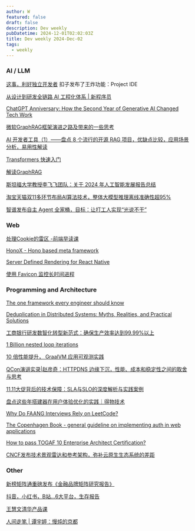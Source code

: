 ```yaml
---
author: W
featured: false
draft: false
description: Dev weekly
pubDatetime: 2024-12-01T02:02:03Z
title: Dev weekly 2024-Dec-02
tags:
  - weekly
---
```


### AI / LLM

[这事，利好独立开发者](https://mp.weixin.qq.com/s?__biz=MjM5ODQ2MDIyMA%3D%3D&abtest_cookie=AAACAA%3D%3D&ascene=56&chksm=bf45c836175927b145696eafcb29476f43f4aa2612a79a0a7c9bd215ce0f9511837a0ead7a66&clicktime=1732855567&countrycode=CN&devicetype=android-34&enterid=1732855567&exportkey=n_ChQIAhIQpMduD8kF41Qi3gzZ2QL8GxLjAQIE97dBBAEAAAAAAHUHNrZhON8AAAAOpnltbLcz9gKNyK89dVj0Uu3aM32mWPc%2F3ZxpnvPtlxAPNhRqWGg70Xkaukq0huXXb4zz7RByv6bffNQep7WOy%2F01PaIs%2BLfrK%2FUtPeHdn6i08B%2B9zIJD6qulXmKENhO0XqE5jGUnoGEq2X4YdnLkZqnKwrvA75dkooF64zryX9ujrDczePA1oRRD%2BFG%2BkFAAwwfQCa9i19pMikk1Pfp4ucXwN6XLMIs33ghAxudONNIjatovOwttPa58U6K9pb373O%2F9eYVAvN8zLQxI&fasttmpl_flag=0&fasttmpl_fullversion=7491330-zh_CN-zip&fasttmpl_type=0&finder_biz_enter_id=4&flutter_pos=54&idx=1&lang=zh_CN&mid=2650730312&nettype=3gnet&pass_ticket=qKH9IGOEggBR7DvfvZ5SHA5vsN7eUqflr2nofELuQauafEtYLBH1OofyOmu51jQT&ranksessionid=1732854276&realreporttime=1732855567019&scene=90&session_us=gh_672f4fa64015&sessionid=1732854264&sn=c8da5ddd22b06430535cd82971b54f25&subscene=93&version=2800363a&wx_header=3&xtrack=1) 扣子发布了王炸功能：Project IDE

[从设计到研发全链路 AI 工程化体系 | 新程序员](https://mp.weixin.qq.com/s?__biz=Mzg4MTYwMzY1Mw%3D%3D&abtest_cookie=AAACAA%3D%3D&ascene=56&chksm=ce2bd23f907f462451dcab51d7ffe81ca625e4bcc0c84c4e7d535a92b4db2fd6bdf08c81b16f&clicktime=1732794095&countrycode=CN&devicetype=android-34&enterid=1732794095&exportkey=n_ChQIAhIQl33cfvhxFk9UkN0w24Jn8RLjAQIE97dBBAEAAAAAABSfOYPpQpYAAAAOpnltbLcz9gKNyK89dVj0qmxBNCXnxXiYaJT7iO5HOicrqEvhYvNbNkCgICqHpoHXAbOzaTJAW36pBoa4lRaFklqcjrnwM6PgcZ58q3KDQePl3OR72D7kmifTsIiIoqyi3Me4zdok%2F%2BssV%2FKYXdoPSAYK2qpNMwiLGRbPv67fueBlTUa0fVzCb9%2BOjNSk60obo8qQSpdPA7iZNM1IJWE6chLsVh8W%2Ffas8blyL55H%2FR2gps2mwx3NIfjREVe7TnvTCp29RIGhT1aI62HR&fasttmpl_flag=0&fasttmpl_fullversion=7491330-zh_CN-zip&fasttmpl_type=0&finder_biz_enter_id=4&flutter_pos=12&idx=1&lang=zh_CN&mid=2247513617&nettype=WIFI&pass_ticket=uV6dozZtgH69y5IKOX7f%2BSplu8%2B0E0bb53sH1X%2FfXxH3vHqBQhuu%2FFJg1p%2FeieSU&ranksessionid=1732794043&realreporttime=1732794095223&scene=90&session_us=gh_4ef2f1ed6b20&sessionid=1732794062&sn=4a4ef6e0596251e80ad792da97307fa9&subscene=93&version=2800363a&wx_header=3&xtrack=1)

[ChatGPT Anniversary: How the Second Year of Generative AI Changed Tech Work](https://www.techrepublic.com/article/chatgpt-anniversary-2024/)

[微软GraphRAG框架演进之路及带来的一些思考](https://mp.weixin.qq.com/s?__biz=MzAxMjc3MjkyMg%3D%3D&abtest_cookie=AAACAA%3D%3D&ascene=56&chksm=82c524da979358ad343927c170af7f631ab1d797f94f63b8ef7a9249dd425f13fa8b443dcb86&clicktime=1732687524&countrycode=CN&devicetype=android-34&enterid=1732687524&exportkey=n_ChQIAhIQr%2BuQq5sxert3D9LxfSyTIxLjAQIE97dBBAEAAAAAAOJAKQfLxB4AAAAOpnltbLcz9gKNyK89dVj0w7fCnMwpk8JayhASR6eAulZ%2B4CENxOfuFtwzULYsXqZJuCrT9iq9uOWAQd1AASCBr0NvoMfe66b8ll1%2B7QBiQAMVpIIRoN2VGLsfH04e9Bo2L5fd%2FG7n69BcXaSjTwKgwILiKnWiNM8C41YhoGOLS96EyML%2FdkcbfDwXkpwGdYBSB98rPiE6d2LXhqXt2CeTuprn90RbweJMff4La%2FlaZZhTdACTW9N7xVpT7%2BgIdgiH6cNO0koMB8f%2FjmEz&fasttmpl_flag=0&fasttmpl_fullversion=7488477-zh_CN-zip&fasttmpl_type=0&finder_biz_enter_id=4&flutter_pos=17&idx=1&lang=zh_CN&mid=2648416301&nettype=WIFI&pass_ticket=lanvm4%2FtuMFYE2qqSXstUfSShaGktW8zUJ1VmGqqHjsIzWsPQ1YoZmsKY5giwR4H&ranksessionid=1732687096&realreporttime=1732687524129&scene=90&session_us=gh_dfcce54c6817&sessionid=1732687101&sn=a9342da0af1af43072989539b5548454&subscene=93&version=2800363a&wx_header=3&xtrack=1)

[AI 开发者工具（1）——盘点 8 个流行的开源 RAG 项目，优缺点比较，应用场景分析，易用性解读](https://mp.weixin.qq.com/s?__biz=Mzg2OTk1NDQ4Ng%3D%3D&abtest_cookie=AAACAA%3D%3D&ascene=56&chksm=cf906f736daabe950c618ee1d5a1584e9e5e94a4d9ba49349c081879988feb3e49de04e66cb5&clicktime=1732633841&countrycode=CN&devicetype=android-34&enterid=1732633841&exportkey=n_ChQIAhIQ6GSYvOR%2F9el1rMrm%2BkEFAhLjAQIE97dBBAEAAAAAAEGKILUQ1sEAAAAOpnltbLcz9gKNyK89dVj0FQ4E50WyOEDhVrXHFMKQYCtA8nWoe%2Fpn%2B4ocOaAxTgRDL4BmoKX7ltW60%2BLvdqhQ2UNEXGgqTS%2FAELq7FeCImVR7EvR%2BrmGKhHY%2BM%2FKKL9mUDSHPN4Ryz3GSBhmYNOnnYkA4iU%2FGxQXPzmO1nCsSEGmFSvVF5lVUFcHlnjTm63OeGaFaU92zCbrPDESciB3WQgtS1vs24Sw455xZUyWdX1JAAGcMtjgEGfsgxHQ1aa4A4ENaijcfAJjNEttA&fasttmpl_flag=0&fasttmpl_fullversion=7488477-zh_CN-zip&fasttmpl_type=0&finder_biz_enter_id=4&flutter_pos=1&idx=1&lang=zh_CN&mid=2247485476&nettype=WIFI&pass_ticket=sfT6qPJrlVG%2Bbxuykl8ux%2BSyo%2BjhJhC%2FumPjcP5vbGXSiK3ROY9fGfoIocSlzkzL&ranksessionid=1732633826&realreporttime=1732633841276&scene=90&session_us=gh_ec777b357608&sessionid=1732633832&sn=31d673363f68416265e61aff9e8fdb06&subscene=93&version=28003639&wx_header=3&xtrack=1)

[Transformers 快速入门](https://transformers.run/)

[解读GraphRAG](https://mp.weixin.qq.com/s?__biz=MzAwOTcyNzA0OQ%3D%3D&abtest_cookie=AAACAA%3D%3D&ascene=56&chksm=8143b2e0c72389122b89505b752b73a172fc64091c9ec1919834939666fae125a63ca1c594e2&clicktime=1732493709&countrycode=CN&devicetype=android-34&enterid=1732493709&exportkey=n_ChQIAhIQOJ80969T0xQMKvAJmnpwsBLjAQIE97dBBAEAAAAAAKu%2BAjtE6MwAAAAOpnltbLcz9gKNyK89dVj00faw0WlSaVik6AsY%2F624rBcBXlBBgg8R4uR0f7jINHFhjtpZ4FekXhgOEj2ZmjqVRCIG0BD5KKs3vl1YUgm0nKFy10%2Bq28oOQ5NQIkWbofl1B%2F9lQMEOlEnOiYECGFiWfu1PlSMBGRpsr26umaClj8DiSynUkWox3Vq%2F0Q8GsByt1%2B9%2F0%2FZfiuQIS5876Pnk0hcYThTtXGRW0Nzs7hII0yUff44fILdekc20CXp%2Fg%2BHtsmc0bgQkncPep2ZW&fasttmpl_flag=0&fasttmpl_fullversion=7482634-zh_CN-zip&fasttmpl_type=0&finder_biz_enter_id=4&flutter_pos=6&idx=1&lang=zh_CN&mid=2658979555&nettype=3gnet&pass_ticket=7e79KQV3Nd4MAaJdA%2B1XVEhus5cO8GwLCDLyOUpMDLdX8VL6cv%2BVsVWa9%2F3hqa6N&ranksessionid=1732493657&realreporttime=1732493709871&scene=90&session_us=gh_5f118b7cfff6&sessionid=1732493697&sn=e1b7031a5ed1558523532c81d828ffe2&subscene=93&version=28003639&wx_header=3&xtrack=1)

[斯坦福大学教授李飞飞团队：关于 2024 年人工智能发展报告总结](https://mp.weixin.qq.com/s?__biz=MzIyNjM2MzQyNg%3D%3D&abtest_cookie=AAACAA%3D%3D&ascene=56&chksm=e95d58d7a5756d868c87a6ed396f43265f482c487e00c6f2082a87b110f43e39cf0032ad6fa9&clicktime=1732423599&countrycode=CN&devicetype=android-34&enterid=1732423599&exportkey=n_ChQIAhIQVc8gHM08bbiQungiGvbx2hLjAQIE97dBBAEAAAAAAClQDwZoZ3cAAAAOpnltbLcz9gKNyK89dVj0kBgP0U77QJgYvBCbBb1CmHopYfofH%2BpklYZvlD7i0gtvndQuxg4D9U4duc16n3oWTLd2IKAfZUL8YJt1FUZTCTYq%2FSZnvCS92mY2uQiZOAzT81UhdUPberGPjHYJHo8O1BmOHx%2BDVD6ZnWRKQmS9kE4korXbfjcEH9iw4VmK1NdvISk5xLuvHEgpQn%2FKeb7%2FA4yadfL%2FILIA0YcoJE5Tl4tLWupebPy27zrxrwX%2BISbo488sZ39i6%2F4CoVuY&fasttmpl_flag=0&fasttmpl_fullversion=7482634-zh_CN-zip&fasttmpl_type=0&finder_biz_enter_id=4&flutter_pos=5&idx=1&lang=zh_CN&mid=2247692032&nettype=WIFI&pass_ticket=qBJP%2Bkjzqf1kejOUe14T7%2F90EM5tJgpG7ARtcaopDUgyTnxhX5%2BD1n4x%2BLjhtkIZ&ranksessionid=1732423585&realreporttime=1732423599129&scene=90&session_us=gh_7e08dd400559&sessionid=1732423587&sn=b53286607b9c413a102248b475a918aa&subscene=93&version=28003639&wx_header=3&xtrack=1)

[淘宝天猫双11多环节布局AI算法技术，整体大模型推理离线准确性超95%](https://mp.weixin.qq.com/s?__biz=Mzg4NTczNzg2OA%3D%3D&abtest_cookie=AAACAA%3D%3D&ascene=56&chksm=ce49214030e2de7d5a906580f224b25b8d808ba8381cbe814be7462d638dfc9513c3292cad3a&clicktime=1732241091&countrycode=CN&devicetype=android-34&enterid=1732241091&exportkey=n_ChQIAhIQjOtdNjyQ38ad5gHtxopcGBLjAQIE97dBBAEAAAAAALNGMFOXNgAAAAAOpnltbLcz9gKNyK89dVj00F1pydPWDe2kRS%2FQugLamCxb%2FKv%2B2YKe9%2FsS9KxNcWTNHYlGWwm8xLt2wYAwmJakD%2Bo9BaOqsCezEQQ%2F66qq7teJC3MvEDqt%2F2WFmv3AzUSd7cyDX1cO5H2nCUoUjugpzsFKTpFvR7JjfVRBydBMsbLwIs8pzCReO2DbAxjrj942GjWzaiSy5RMxGF0EO7aRigj%2FX4rJUva51Hbs2p1iWRg5DD433SsloA2XVMuTVW7Nj7VMOTGwz2kIRmx%2B&fasttmpl_flag=0&fasttmpl_fullversion=7481515-zh_CN-zip&fasttmpl_type=0&finder_biz_enter_id=4&flutter_pos=9&idx=1&lang=zh_CN&mid=2247506876&nettype=3gnet&pass_ticket=Tyo51ME525uzfEqdtl%2FtUZ51Hqbtlht%2BdHSPT%2FXKNLJ44bdfWWxvFzBOF22s3llg&ranksessionid=1732241011&realreporttime=1732241091402&scene=90&session_us=gh_438062fa21b1&sessionid=1732241070&sn=087ed378b132f1489e4f6a3549dfbd67&subscene=93&version=28003636&wx_header=3&xtrack=1)

[智谱发布自主 Agent 全家桶，目标：让打工人实现“光说不干”](https://www.infoq.cn/article/p0QSJmZsABt7Up9M6FUN)

### Web

[处理Cookie的雷区 -前端早读课](https://mp.weixin.qq.com/s?__biz=MjM5MTA1MjAxMQ%3D%3D&abtest_cookie=AAACAA%3D%3D&ascene=56&chksm=bc15a9d35dc688b26c141bb875fdba823166047a4356035762b9d114bb7e59aa53e0c8397579&clicktime=1732694443&countrycode=CN&devicetype=android-34&enterid=1732694443&exportkey=n_ChQIAhIQu2NfnjRdoYTeVhj0tv8z%2FRLjAQIE97dBBAEAAAAAAJtxMZzQl90AAAAOpnltbLcz9gKNyK89dVj0H7M%2BZoKtLkJseCvsWX4XJxE3dDI5Asc%2F7H%2FAN7N9pb6d9rbKrwDF5YtIJPIR7gzrGqer%2FWy%2FWs3ZWnJ4jApHXRshpy7EUN2ro%2FcbDXe7NagaOEUpHN7xX7lCd6jwC4gzmu%2FmTEaoLu0UEhzTWjv5K5TlOkGtqpCtCpUIrVY0TgAdS%2FhLRd3T5jplQ12a31h%2FPLHa5iEJSZKiosZ%2BYPoUn8FKN7FcdM%2B3iJjBR8AUi%2FtCJu%2BESGONsWC49u1t&fasttmpl_flag=0&fasttmpl_fullversion=7488700-zh_CN-zip&fasttmpl_type=0&finder_biz_enter_id=4&flutter_pos=4&idx=1&lang=zh_CN&mid=2651274276&nettype=3gnet&pass_ticket=r54IXyfWY7JOEaG9WzUrPyK6idlLDZje%2FbzdQ0GG1U4gnzV9JzDDd%2FNCnfJfuVZe&ranksessionid=1732694389&realreporttime=1732694443209&scene=90&session_us=gh_780d1f7a7e67&sessionid=1732694431&sn=ca3ea247fd4b40bbbd7d5a4dc1932357&subscene=93&version=2800363a&wx_header=3&xtrack=1)

[HonoX - Hono based meta framework](https://github.com/honojs/honox)

[Server Defined Rendering for React Native](https://github.com/rise-tools/rise-tools)

[使用 Favicon 监控长时间进程](https://mp.weixin.qq.com/s?__biz=MjM5MTA1MjAxMQ%3D%3D&abtest_cookie=AAACAA%3D%3D&ascene=56&chksm=bcb6078fe097b42b6b51d337f7b2bcf80b2038ed9bfbf38b5483f9fdb4fc35c6e39b685ed372&clicktime=1733015088&countrycode=CN&devicetype=android-34&enterid=1733015088&exportkey=n_ChQIAhIQU%2Bi8pcfrOQBhWnwno3yWjxLjAQIE97dBBAEAAAAAAFwKLfu7Jz0AAAAOpnltbLcz9gKNyK89dVj0dbpR%2BMo4w65nYPycfrw857iPHgrWAv21wUtrHdL%2BFOJVvj5Nx5r9CnL6%2FkghQWPP2S78beyTNPcEC%2FCS0cmYTgcVAPTyXx6RtAx0n2q4PZU82C0L%2BwCoC7DIi5VeaQOoYMvvZUhu8QI4nUuSMzOBrOLFTSxrVu%2B20V6crZxcN1qBBqvBoyyLeWWPB2FDqeImgqY9rzGa05TzBveqYhv%2BYz2J4cz9XT08j3j7hRPq2crZSYC1qQiocO9Xx5lL&fasttmpl_flag=0&fasttmpl_fullversion=7492809-zh_CN-zip&fasttmpl_type=0&finder_biz_enter_id=4&flutter_pos=8&idx=1&lang=zh_CN&mid=2651274333&nettype=WIFI&pass_ticket=mXTKhYZuuyq0EaBD9Ina1sjCXk2m5tvYX8AVUlzQbkrOLQj8nAzuWt2wwT%2B7W8r1&ranksessionid=1733011762&realreporttime=1733015088284&scene=90&session_us=gh_780d1f7a7e67&sessionid=1733011916&sn=74014cee3a67074103559f5f76d8676e&subscene=93&version=2800363b&wx_header=3&xtrack=1)

### Programming and Architecture

[The one framework every engineer should know](https://read.highgrowthengineer.com/p/the-one-framework-every-engineer-must-know)

[Deduplication in Distributed Systems: Myths, Realities, and Practical Solutions](https://www.architecture-weekly.com/p/deduplication-in-distributed-systems)

[工商银行研发数智化转型新范式：确保生产效率达到99.99%以上](https://mp.weixin.qq.com/s?__biz=MzkzMzQzNjQ5Mw%3D%3D&abtest_cookie=AAACAA%3D%3D&ascene=56&chksm=c3f64cc8e350e8a2fbb75eef4fa3c6ba42ea2ed2fd78fa1c5be5d072f50a0b72266bb2bc4d9c&clicktime=1732693058&countrycode=CN&devicetype=android-34&enterid=1732693058&exportkey=n_ChQIAhIQZ6EmtUlgtCvhu5%2BG%2FZZbCRLPAQIE97dBBAEAAAAAAGbcABIeph4AAAAOpnltbLcz9gKNyK89dVj0ANIhv0V1CrMmvu8E33EAyD1vMOTH4dRkiasgpp99UYg7s0HLfGuYEkuFzHwLTt9sPlMiocC%2BoDVU2UlfO4V9R1Zq9wTqNMCZduMJb02tQAhXUTQ5NLkk%2Fk6LH%2BwE1Tl3pgJxGgA%2Bpe2sophrK14rn1G80LDiKX1P2Ti9jKSCrHMTS4xg%2FNyOGCXvh4TNxknqgDIKBbcN922XQsvKWnGCE2%2Fg28CxhZOZeQ%3D%3D&fasttmpl_flag=0&fasttmpl_fullversion=7488700-zh_CN-zip&fasttmpl_type=0&finder_biz_enter_id=4&flutter_pos=6&idx=1&lang=zh_CN&mid=2247493630&nettype=WIFI&pass_ticket=pXuLUTCik0tuq277V9gsLcHZsCWAmzs6CLmnDPrtjBlFJ5s6k1eqd4JjWEcIE1SU&ranksessionid=1732693023&realreporttime=1732693058972&scene=90&session_us=gh_8e9ab6316c68&sessionid=1732693026&sn=fdb0050f3f64b0c18ef21d9a5abd687f&subscene=93&version=2800363a&wx_header=3&xtrack=1)

[1 Billion nested loop iterations](https://benjdd.com/languages/)

[10 倍性能提升， GraalVM 应用可观测实践](https://mp.weixin.qq.com/s?__biz=MzIzOTU0NTQ0MA%3D%3D&abtest_cookie=AAACAA%3D%3D&ascene=56&chksm=e92a1ae1de5d93f7ecbfeabbe2f15015f2ee7b455013f7dcf61c7eaf1707072b599bdc3b4711&clicktime=1732529465&countrycode=CN&devicetype=android-34&enterid=1732529465&exportkey=n_ChQIAhIQgzJAZmCLARrYgGIL6AXsQRLjAQIE97dBBAEAAAAAACj0KK7WM7IAAAAOpnltbLcz9gKNyK89dVj0IQVkf%2BUGaeU%2FWT0H69noO9kQws2nLPDyJPcYmhKzt4%2BFQDijkEgMs68FlkursDL0W5FRfb7avkWib8IkA2OIAb7DKQz%2FjClaungH00Fsjmw9dlQRoRHaZkGvSMrOa3D5k1GZyWmnc9zHGKm%2FdL4nsr1udXarPG1bWZFV18Cu4yPczqo6%2FVlLacYJqfg8F2Ip19av%2BImHjArYiLUc%2FX%2B1jcA1cg9VmpiaHJZAJpQ%2Frp9KElyGgqX8P7jwx1oH&fasttmpl_flag=0&fasttmpl_fullversion=7487041-zh_CN-zip&fasttmpl_type=0&finder_biz_enter_id=4&flutter_pos=2&idx=1&lang=zh_CN&mid=2247542766&nettype=WIFI&pass_ticket=WfXue1qV%2Fs4GjGOC%2Fr5UwZ9CoYIR1mZpTdC9k2BTB9qSt9xyOUC1UbExLoC89pYK&ranksessionid=1732529361&realreporttime=1732529465429&scene=90&session_us=gh_7fc9311f04ad&sessionid=1732529364&sn=5e1b577511ed35fb73941d220926b71d&subscene=93&version=28003639&wx_header=3)

[QCon演讲实录|赵彦奇：HTTPDNS 边缘下沉，性能、成本和稳定性之间的取舍与思考](https://mp.weixin.qq.com/s?__biz=MzI1MzYzMjE0MQ%3D%3D&abtest_cookie=AAACAA%3D%3D&ascene=56&chksm=e874ccbae126d6b8016b7c85d97ceded230b735da9002482631f8ef1ff565e22cee774891ade&clicktime=1732529418&countrycode=CN&devicetype=android-34&enterid=1732529418&exportkey=n_ChQIAhIQN3vkMJANpzDZXCqWy1WkQxLjAQIE97dBBAEAAAAAAJcHL9apM%2FQAAAAOpnltbLcz9gKNyK89dVj002iIhP0c4khsfixAxXz%2FcPE4SmUA54l5195v0N3I0TCWzXwuSfAAMzUHqMKls1nyIEqGctXf8nLDwGnP2UNrgMcELNIRExazeGs9k24LpNJ2UbH%2FDZhPfDTSgGWAkOkuYFKggRepuRIaHOgd7wCXXszYjcd%2BSX3g0dCWEdAEiTknjkG%2F6Lyw4anuKPU7FR9MYAVi15dMroSLD6oIhLPKdpIeYyaswLZ1C1cWAcPfqLvSlN%2FFlkrzHGtpdz0Q&fasttmpl_flag=0&fasttmpl_fullversion=7487041-zh_CN-zip&fasttmpl_type=0&finder_biz_enter_id=4&flutter_pos=1&idx=1&lang=zh_CN&mid=2247511935&nettype=WIFI&pass_ticket=%2FGrF%2FudJGwdnNwqADK9LZwGNyZLZCS0lcU%2FVkrwR9HgB6YVWfISr4YSkoIXU8Pyo&ranksessionid=1732529361&realreporttime=1732529418817&scene=90&session_us=gh_24231986c9c8&sessionid=1732529364&sn=88a8d4ab292bb9ee27d1b437b06b7922&subscene=93&version=28003639&wx_header=3&xtrack=1)

[11.11大促背后的技术保障：SLA与SLO的深度解析与实践案例](https://mp.weixin.qq.com/s?__biz=MzU1OTgxMTg2Nw%3D%3D&abtest_cookie=AAACAA%3D%3D&ascene=56&chksm=fd8217f16eba1815810178316ae8abf12dd3d559f7d52ea1b2ce98b7a55507fe17ecd5ab91fb&clicktime=1732680633&countrycode=CN&devicetype=android-34&enterid=1732680633&exportkey=n_ChQIAhIQvj6XS8ZJ4OuZhMNonGc%2BFhLjAQIE97dBBAEAAAAAAHKyKHyxfFIAAAAOpnltbLcz9gKNyK89dVj0h%2FXRzsSUXcVYXLfslK9G%2FHR8%2BehUjx9RqmdW3224RO%2FKSgf1ILfprpC4W0qjEXfhjIci6Xda9xep%2FmhsK%2BybHdn9wKU7Btaq9NxlG0AAJdi01chgNsBneFSM%2FKygaqRicS4DExzu6O%2BV%2FsBeDJXjxnEgHR2GQNAVkcLOvt3QMvenRB5yntTbv6UitP9eIuES%2BD5akcirCsWYzIoSBMIw0PeiQ%2F8JvCTW2FabJ%2FEPAh72tgnRuSOH%2FAAMqOlg&fasttmpl_flag=0&fasttmpl_fullversion=7488477-zh_CN-zip&fasttmpl_type=0&finder_biz_enter_id=4&flutter_pos=9&idx=1&lang=zh_CN&mid=2247510931&nettype=WIFI&pass_ticket=R0qtR6JZrgVMvaq29a%2FAV9jtLXjrYkf01g%2FR2G6DADmRxl2vznj4aKFj1WB%2Fj%2Bt5&ranksessionid=1732678837&realreporttime=1732680633943&scene=90&session_us=gh_922664ee5022&sessionid=1732678842&sn=cbc3df627f5d5f84514653e7f4617f5e&subscene=93&version=2800363a&wx_header=3&xtrack=1)

[盘点这些年搭建器在用户体验优化的实践｜得物技术](https://mp.weixin.qq.com/s?__biz=MzkxNTE3ODU0NA%3D%3D&ascene=56&clicktime=1732499720&enterid=1732499720&fasttmpl_flag=0&fasttmpl_fullversion=7482634-zh_CN-zip&fasttmpl_type=0&idx=1&mid=2247535369&realreporttime=1732499720310&scene=1&sessionid=1732499688&sn=0240ae537043cd1cfadc5f0ec918a7a6&subscene=10000)

[Why Do FAANG Interviews Rely on LeetCode?](https://mastermentee.substack.com/p/why-do-faang-interviews-rely-on-leetcode)

[The Copenhagen Book - general guideline on implementing auth in web applications](https://thecopenhagenbook.com/)

[How to pass TOGAF 10 Enterprise Architect Certification?](https://medium.com/@nischal-s/how-did-i-pass-my-togaf-enterprise-architect-certification-3aec419aa460)

[CNCF发布技术景观雷达和参考架构，弥补云原生生态系统的差距](https://mp.weixin.qq.com/s?__biz=MzI5ODk5ODI4Nw%3D%3D&abtest_cookie=AAACAA%3D%3D&ascene=56&clicktime=1732933734&countrycode=CN&devicetype=android-34&enterid=1732933734&exportkey=n_ChQIAhIQ%2F%2FB%2BIvLYu8Tqx83Gg8AhfBLUAQIE97dBBAEAAAAAACIgAk2o7d0AAAAOpnltbLcz9gKNyK89dVj0iMaGYmpwys6sFnJGxKOQai%2BGr3O73xjbHn0ks84mOcTsjJYIf0ytfTiyFdRYr9WrGzb2Bgbfj3XS91gACZm4vYPrhCMqxBnUV6DBJZYzH6LtICZKqbfO6UWHRMocC6rpTCKkawAjZydIwszK7YWWeB8VFdzNrbrlxQhmq0WLCMNPv5mrKrXLlng1e0Ecu5pPlDIhMqQYUBNMtCtNLvz0BgbMeE4PxWq%2BH5wmMPnr&fasttmpl_flag=0&fasttmpl_fullversion=7492809-zh_CN-zip&fasttmpl_type=0&idx=1&lang=zh_CN&mid=2247550381&nettype=3gnet&pass_ticket=oJUQ3QsFVCj7d4v3AdKSg0lH1hLQbjWnovbMOQqDSqf3H8HSCu2oG3YD70vpjJ0D&realreporttime=1732933734869&scene=1&sessionid=1732933661&sn=ed054b92c788521ccdc0858edc2a605e&subscene=10000&version=2800363b&wx_header=3)

### Other

[新榜矩阵通重磅发布《金融品牌矩阵研究报告》](https://mp.weixin.qq.com/s?__biz=MzI3MzAxMDE5Ng%3D%3D&abtest_cookie=AAACAA%3D%3D&ascene=3&chksm=f129c5f369990f254311024597ca3f43a9082eda0ed538d0fccb0d247e69a8d367d4d72f286d&clicktime=1732854500&countrycode=CN&devicetype=android-34&enterid=1732854500&exportkey=n_ChQIAhIQ2s7GqXJTke2IlEOZQHxJlRLjAQIE97dBBAEAAAAAAJLlJ3vPoXEAAAAOpnltbLcz9gKNyK89dVj08nA3dhFjZ8W919UnVGFpWCvcwMQhnWLI3TnkciPMBmOvMP07I50GPHMLlnuRfg12ZBqJN%2BdqeT%2BPwbT1nLJGaBSPtHtlAKrPv%2BZULp2tRsiEWWYSGtmcnI7en00I3oNR7VmJIyyKqdrxwaZpd5TJ7OFRyn3KIt7s2sf0qvThl3HbSQIX1ImdPJMOdgwrp1XaJ4hLCjSJkVyw1dfENgBPOO%2BLFgbB%2FuIn4LaMohHp966uKKklNNLnu8V2g%2F9y&fasttmpl_flag=0&fasttmpl_fullversion=7491330-zh_CN-zip&fasttmpl_type=0&idx=1&lang=zh_CN&mid=2652174266&nettype=3gnet&pass_ticket=gv8dcmVrC%2B2NVkz4Nsjg%2Fd1MMXVHC49WYP%2BTkEaQV1M%2BNEyeWDczXPwg1dCLjFb%2B&realreporttime=1732854500624&scene=126&session_us=gh_6617a7e6fef9&sessionid=1732854264&sn=93d8cce8a9b405a3466bfda1b17e999d&subscene=10000&version=2800363a&wx_header=3)

[抖音，小红书，B站...6大平台，生存报告](https://mp.weixin.qq.com/s?__biz=MjM5NjM5MjQ4MQ%3D%3D&abtest_cookie=AAACAA%3D%3D&ascene=56&chksm=bc67c439e843e28e2ec8ff0f382b83369e16227dd78f107ff234b77173f6281cec216286fe79&clicktime=1732854333&countrycode=CN&devicetype=android-34&enterid=1732854333&exportkey=n_ChQIAhIQZR%2FA23FF7obgrBebCSj5dRLjAQIE97dBBAEAAAAAAKGOOjIvL4MAAAAOpnltbLcz9gKNyK89dVj0SXt%2Fk%2FAw6lS0LyhN1L4%2BxOHSKz6jIL3OgdPxKkxVnlvjo9dZ9u%2BVP6Xh4FjM%2BuPFj11vfQvFha8R%2BHyAXn3nuq%2FADonrxG%2BaNautb30sYRVErClyjxNG9gP0iTE5b0blSSBrIgMD57vhDl65cIIgmcCA7Q%2FeYYLS3ExzDDadzlj1K6ExTvbW6PTg5R2sPedWkKTNuL7wbHufN8PdJF6IHJ0%2FT1ID7lgSuZgSYgyUmI7sjlay3CRXR7VhThNz&fasttmpl_flag=0&fasttmpl_fullversion=7491330-zh_CN-zip&fasttmpl_type=0&finder_biz_enter_id=4&flutter_pos=38&idx=1&lang=zh_CN&mid=2651757426&nettype=3gnet&pass_ticket=C0keYR09C%2FBGh%2FkbZcBPqyTeIZy3UgWA%2BSqZadNfAy76K3uV5TklxKscQ8AmDubz&ranksessionid=1732854276&realreporttime=1732854333089&scene=90&session_us=gh_cc764ea0efaa&sessionid=1732854264&sn=ecd26bfb4554749218bb64c637c81f18&subscene=93&version=2800363a&wx_header=3&xtrack=1)

[王慧文清华产品课](https://nanqiang.feishu.cn/wiki/wikcncDyFTq1agB5UaEZnUGZD4g)

[人间走笔 | 谭宇婷：慢炖的京都](https://mp.weixin.qq.com/s?__biz=MzA3MDE5NTIwOQ%3D%3D&abtest_cookie=AAACAA%3D%3D&ascene=56&chksm=baec47275532e154b00e0fa1a11d58466cef2c7ce829bee40d6005092c0ecb21bbc8a29be315&clicktime=1732501703&countrycode=CN&devicetype=android-34&enterid=1732501703&exportkey=n_ChQIAhIQnrSackeKGlClqsk5weNxsxLjAQIE97dBBAEAAAAAALMqJuY959MAAAAOpnltbLcz9gKNyK89dVj0LScnIb8jy%2FE%2FNGUehHJUHak8fGhjeGDbKKy242dST5ivMPsmldES8gsFDH%2FSOuhSXeXiXoczkD7QKfuPZu4Vc7OUIimol80VjWSHUeZg%2FUDQAXv0msm%2FmtjYdpPkJV8poyrvzfEzygQFEYHSX2nN%2FzLigSo4QeaQkR7rLdmxWKJi1X7GGPZf%2B%2B3L37zQGnex5B0DgIu%2B%2Fpk3in2tAY%2FpNcRolXWbThWo9veIQBxWHt%2F9Lekyrm2PY5GquIdg&fasttmpl_flag=0&fasttmpl_fullversion=7482634-zh_CN-zip&fasttmpl_type=0&finder_biz_enter_id=4&flutter_pos=3&idx=1&lang=zh_CN&mid=2687027619&nettype=3gnet&pass_ticket=PoXI2eO06aUty6ntRRAk6szwRcPwYYg90bD4IC0SgCmbFbJ36Tla6TLOY3Pas68z&ranksessionid=1732500673&realreporttime=1732501703301&scene=90&session_us=gh_0772a0233afd&sessionid=1732500686&sn=414c8a6e9ca335db988ae06fe395d3e2&subscene=93&version=28003639&wx_header=3&xtrack=1)

[]()

[]()

[]()

[]()

[]()

[]()

[]()

[]()

[]()

[]()

[]()

[]()

[]()

[]()

[]()

[]()

[]()

[]()

[]()

[]()

[]()

[]()

[]()

[]()

[]()

[]()

[]()

[]()

[]()

[]()

[]()

[]()

[]()

[]()

[]()

[]()

[]()

[]()

[]()

[]()

[]()

[]()

[]()

[]()

[]()

[]()

[]()

[]()

[]()

[]()

[]()

[]()

[]()

[]()

[]()

[]()

[]()

[]()

[]()

[]()

[]()

[]()

[]()

[]()

[]()

[]()

[]()

[]()

[]()

[]()

[]()

[]()

[]()

[]()

[]()

[]()

[]()

[]()

[]()

[]()

[]()

[]()

[]()

[]()

[]()

[]()

[]()

[]()

[]()

[]()

[]()

[]()

[]()

[]()

[]()

[]()

[]()

[]()

[]()

[]()

[]()

[]()

[]()

[]()

[]()

[]()

[]()

[]()

[]()

[]()

[]()

[]()

[]()

[]()

[]()

[]()

[]()

[]()

[]()
